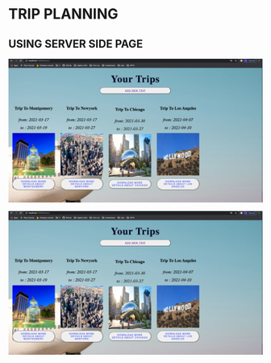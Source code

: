 # TRIP PLANNING 

## USING SERVER SIDE PAGE

![Trips](https://github.com/neilshah101/daily-practise/blob/main/weekly%20journal/week_7/day2/assignment-1/screenshots/Screen%20Shot%202021-03-16%20at%208.08.10%20PM.png)


![Trips](https://github.com/neilshah101/daily-practise/blob/main/weekly%20journal/week_7/day2/assignment-1/screenshots/Screen%20Shot%202021-03-16%20at%208.08.10%20PM.png)

